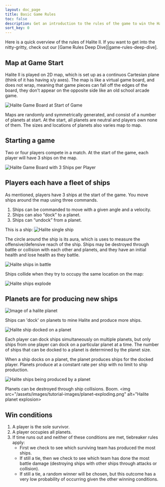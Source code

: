 ```yaml
---
layout: doc_page
title: Basic Game Rules
toc: false
description: Get an introduction to the rules of the game to win the Halite AI Programming Challenge.
sort_key: 0
---
```

Here is a quick overview of the rules of Halite II. If you want to get into the nitty-gritty, check out our [Game Rules Deep Dive][game-rules-deep-dive].

## Map at Game Start
Halite II is played on 2D map, which is set up as a continuos Cartesian plane (think of it has having x/y axes). The map is like a virtual game board, and does not wrap, meaning that game pieces can fall off the edges of the board, they don't appear on the opposite side like an old school arcade game.

<img src="" alt="Halite Game Board at Start of Game">

Maps are randomly and symmetrically generated, and consist of a number of planets at start. At the start, all planets are neutral and players own none of them. The sizes and locations of planets also varies map to map.

## Starting a game
Two or four players compete in a match. 
At the start of the game, each player will have 3 ships on the map.

<img src="" alt="Halite Game Board with 3 Ships per Player">

## Players each have a fleet of ships

As mentioned, players have 3 ships at the start of the game. You move ships around the map using three commands.
1. Ships can be commanded to move with a given angle and a velocity.
2. Ships can also “dock” to  a planet.
3. Ships can “undock” from a planet.

This is a ship:
<img src="" alt="Halite single ship">

The circle around the ship is its aura, which is uses to measure the offensive/defensive reach of the ship. Ships may be destroyed through battle or collision with each other and planets, and they have an initial health and lose health as they battle.

<img src="" alt="Halite ships in battle">

Ships collide when they try to occupy the same location on the map:

<img src="" alt="Halite ships explode">

## Planets are for producing new ships

<img src="/assets/images/tutorial-images/orange-planet.png" alt="Image of a halite planet">

Ships can 'dock' on planets to mine Halite and produce more ships.

<img src="/assets/images/tutorial-images/final-composite.png" alt="Halite ship docked on a planet">

Each player can dock ships simultaneously on multiple planets, but only ships from one player can dock on a particular planet at a time. The number of ships that can be docked to a planet is determined by the planet size.

When a ship docks on a planet, the planet produces ships for the docked player. Planets produce at a constant rate per ship with no limit to ship production.

<img src="" alt="Halite ships being produced by a planet">

Planets can be destroyed through ship collisions. Boom.
<img src="/assets/images/tutorial-images/planet-exploding.png" alt="Halite planet explosion>

## Win conditions
1. A player is the sole survivor.
2. A player occupies all planets.
3. If time runs out and neither of these conditions are met, tiebreaker rules apply:
    - First we check to see which surviving team has produced the most ships.
    - If still a tie, then we check to see which team has done the most battle damage (destroying ships with other ships through attacks or collision).
    - If still a tie, a random winner will be chosen, but this outcome has a very low probability of occurring given the other winning conditions.

[Deep Dive]: /learn-programming-challenge/game-rules/game-rules-deep-dive